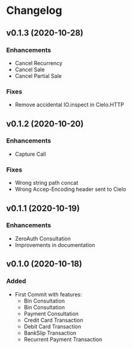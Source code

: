 # Changelog

## v0.1.3 (2020-10-28)

### Enhancements
* Cancel Recurrency
* Cancel Sale
* Cancel Partial Sale

### Fixes
* Remove accidental IO.inspect in Cielo.HTTP

## v0.1.2 (2020-10-20)

### Enhancements
* Capture Call

### Fixes
* Wrong string path concat
* Wrong Accep-Encoding header sent to Cielo

## v0.1.1 (2020-10-19)

### Enhancements
* ZeroAuth Consultation
* Improvements in documentation

## v0.1.0 (2020-10-18)

### Added

* First Commit with features:
    * Bin Consultation
    * Bin Consultation
    * Payment Consultation
    * Credit Card Transaction
    * Debit Card Transaction
    * BankSlip Transaction
    * Recurrent Payment Transaction